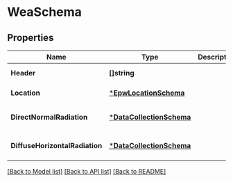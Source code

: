 # WeaSchema

## Properties
Name | Type | Description | Notes
------------ | ------------- | ------------- | -------------
**Header** | **[]string** |  | [default to null]
**Location** | [***EpwLocationSchema**](EpwLocationSchema.md) |  | [default to null]
**DirectNormalRadiation** | [***DataCollectionSchema**](DataCollectionSchema.md) |  | [optional] [default to null]
**DiffuseHorizontalRadiation** | [***DataCollectionSchema**](DataCollectionSchema.md) |  | [optional] [default to null]

[[Back to Model list]](../README.md#documentation-for-models) [[Back to API list]](../README.md#documentation-for-api-endpoints) [[Back to README]](../README.md)


